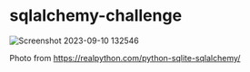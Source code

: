 # sqlalchemy-challenge
![Screenshot 2023-09-10 132546](https://github.com/dthomas0424/sqlalchemy-challenge/assets/135156232/60418b8a-573d-4ea2-a84f-98cc0f9a7f17)

Photo from https://realpython.com/python-sqlite-sqlalchemy/
